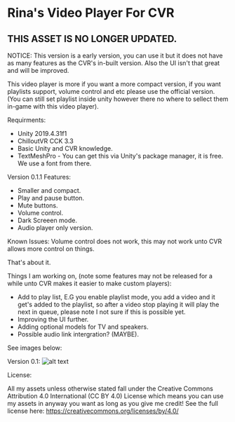 # Rina's Video Player For CVR

## THIS ASSET IS NO LONGER UPDATED.
NOTICE: This version is a early version, you can use it but it does not have as many features as the CVR's in-built version. Also the UI isn't that great and will be improved. 

This video player is more if you want a more compact version, if you want playlists support, volume control and etc please use the official version. (You can still set playlist inside unity however there no where to sellect them in-game with this video player).

Requirments:
- Unity 2019.4.31f1
- ChilloutVR CCK 3.3
- Basic Unity and CVR knowledge.
- TextMeshPro - You can get this via Unity's package manager, it is free. We use a font from there.


Version 0.1.1 Features:
- Smaller and compact.
- Play and pause button.
- Mute buttons.
- Volume control.
- Dark Screeen mode.
- Audio player only version.

Known Issues: 
Volume control does not work, this may not work unto CVR allows more control on things.

That's about it.

Things I am working on, (note some features may not be released for a while unto CVR makes it easier to make custom players):

- Add to play list, E.G you enable playlist mode, you add a video and it get's added to the playlist, so after a video stop playing it will play the next in queue, please note I not sure if this is possible yet.
- Improving the UI further.
- Adding optional models for TV and speakers.
- Possible audio link intergration? (MAYBE).


See images below: 

Version 0.1:
![alt text](https://i.imgur.com/ey6yq19.png)

License:

All my assets unless otherwise stated fall under the Creative Commons Attribution 4.0 International (CC BY 4.0) License which means you can use my assets in anyway you want as long as you give me credit! See the full license here: https://creativecommons.org/licenses/by/4.0/
